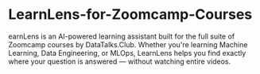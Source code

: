 # LearnLens-for-Zoomcamp-Courses
earnLens is an AI-powered learning assistant built for the full suite of Zoomcamp courses by DataTalks.Club. Whether you're learning Machine Learning, Data Engineering, or MLOps, LearnLens helps you find exactly where your question is answered — without watching entire videos.
